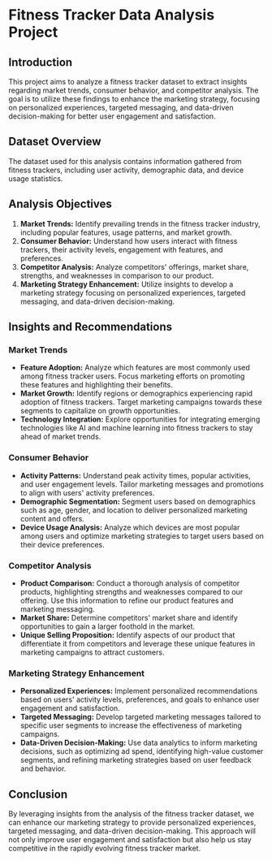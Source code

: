 # Fitness Tracker Data Analysis Project

## Introduction

This project aims to analyze a fitness tracker dataset to extract insights regarding market trends, consumer behavior, and competitor analysis. The goal is to utilize these findings to enhance the marketing strategy, focusing on personalized experiences, targeted messaging, and data-driven decision-making for better user engagement and satisfaction.

## Dataset Overview

The dataset used for this analysis contains information gathered from fitness trackers, including user activity, demographic data, and device usage statistics.

## Analysis Objectives

1. **Market Trends:** Identify prevailing trends in the fitness tracker industry, including popular features, usage patterns, and market growth.
2. **Consumer Behavior:** Understand how users interact with fitness trackers, their activity levels, engagement with features, and preferences.
3. **Competitor Analysis:** Analyze competitors' offerings, market share, strengths, and weaknesses in comparison to our product.
4. **Marketing Strategy Enhancement:** Utilize insights to develop a marketing strategy focusing on personalized experiences, targeted messaging, and data-driven decision-making.

## Insights and Recommendations

### Market Trends
- **Feature Adoption:** Analyze which features are most commonly used among fitness tracker users. Focus marketing efforts on promoting these features and highlighting their benefits.
- **Market Growth:** Identify regions or demographics experiencing rapid adoption of fitness trackers. Target marketing campaigns towards these segments to capitalize on growth opportunities.
- **Technology Integration:** Explore opportunities for integrating emerging technologies like AI and machine learning into fitness trackers to stay ahead of market trends.

### Consumer Behavior
- **Activity Patterns:** Understand peak activity times, popular activities, and user engagement levels. Tailor marketing messages and promotions to align with users' activity preferences.
- **Demographic Segmentation:** Segment users based on demographics such as age, gender, and location to deliver personalized marketing content and offers.
- **Device Usage Analysis:** Analyze which devices are most popular among users and optimize marketing strategies to target users based on their device preferences.

### Competitor Analysis
- **Product Comparison:** Conduct a thorough analysis of competitor products, highlighting strengths and weaknesses compared to our offering. Use this information to refine our product features and marketing messaging.
- **Market Share:** Determine competitors' market share and identify opportunities to gain a larger foothold in the market.
- **Unique Selling Proposition:** Identify aspects of our product that differentiate it from competitors and leverage these unique features in marketing campaigns to attract customers.

### Marketing Strategy Enhancement
- **Personalized Experiences:** Implement personalized recommendations based on users' activity levels, preferences, and goals to enhance user engagement and satisfaction.
- **Targeted Messaging:** Develop targeted marketing messages tailored to specific user segments to increase the effectiveness of marketing campaigns.
- **Data-Driven Decision-Making:** Use data analytics to inform marketing decisions, such as optimizing ad spend, identifying high-value customer segments, and refining marketing strategies based on user feedback and behavior.

## Conclusion

By leveraging insights from the analysis of the fitness tracker dataset, we can enhance our marketing strategy to provide personalized experiences, targeted messaging, and data-driven decision-making. This approach will not only improve user engagement and satisfaction but also help us stay competitive in the rapidly evolving fitness tracker market.
